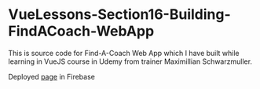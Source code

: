 # VueLessons-Section16-Building-FindACoach-WebApp

This is source code for Find-A-Coach Web App which I have built while learning in VueJS course in Udemy from trainer Maximillian Schwarzmuller.

Deployed <a href="https://vue-http-demo-e06ca.web.app/coaches">page</a> in Firebase
